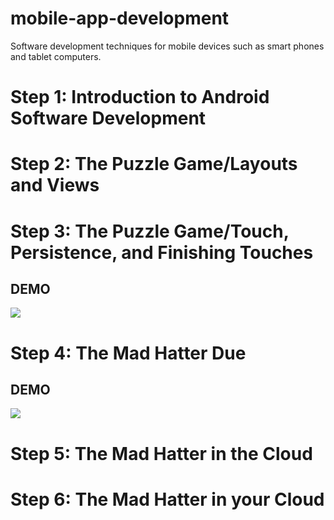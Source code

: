 # mobile-app-development 
Software development techniques for mobile devices such as smart phones and tablet computers.
# Step 1: Introduction to Android Software Development 
# Step 2: The Puzzle Game/Layouts and Views 
# Step 3: The Puzzle Game/Touch, Persistence, and Finishing Touches 
 ## DEMO
 ![](puzzle.gif)  
# Step 4: The Mad Hatter Due 
 ## DEMO
 ![](madhatter.gif)  
# Step 5: The Mad Hatter in the Cloud 
# Step 6: The Mad Hatter in your Cloud 
